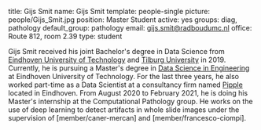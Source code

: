 title: Gijs Smit
name: Gijs Smit
template: people-single
picture: people/Gijs_Smit.jpg
position: Master Student
active: yes
groups: diag, pathology
default_group: pathology
email: gijs.smit@radboudumc.nl
office: Route 812, room 2.39
type: student

Gijs Smit received his joint Bachelor's degree in Data Science from [Eindhoven University of Technology](https://www.tue.nl/studeren/bachelor-college/bachelor-data-science/) and [Tilburg University](https://www.tilburguniversity.edu/nl/onderwijs/bacheloropleidingen/data-science) in 2019. Currently, he is pursuing a Master's degree in [Data Science in Engineering](https://www.tue.nl/studeren/graduate-school/mastertrack-data-science-in-engineering/) at Eindhoven University of Technology. For the last three years, he also worked part-time as a Data Scientist at a consultancy firm named [Pipple](https://www.pipple.nl/) located in Eindhoven. From August 2020 to February 2021, he is doing his Master's internship at the Computational Pathology group. He works on the use of deep learning to detect artifacts in whole slide images under the supervision of [member/caner-mercan] and [member/francesco-ciompi].
